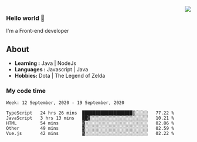 <img align='right' src="https://github-readme-stats.vercel.app/api?username=jumodada&show_icons=true&theme=vue">

### Hello world 👋

I'm a Front-end developer 
    
## About
-  **Learning :** Java | NodeJs
-  **Languages :** Javascript | Java
-  **Hobbies:** Dota | The Legend of Zelda

### My code time

<!--START_SECTION:waka-->
```text
Week: 12 September, 2020 - 19 September, 2020

TypeScript   24 hrs 26 mins  ███████████████████▒░░░░░   77.22 % 
JavaScript   3 hrs 13 mins   ██▓░░░░░░░░░░░░░░░░░░░░░░   10.21 % 
HTML         54 mins         ▓░░░░░░░░░░░░░░░░░░░░░░░░   02.86 % 
Other        49 mins         ▓░░░░░░░░░░░░░░░░░░░░░░░░   02.59 % 
Vue.js       42 mins         ▓░░░░░░░░░░░░░░░░░░░░░░░░   02.22 % 
```
<!--END_SECTION:waka-->

